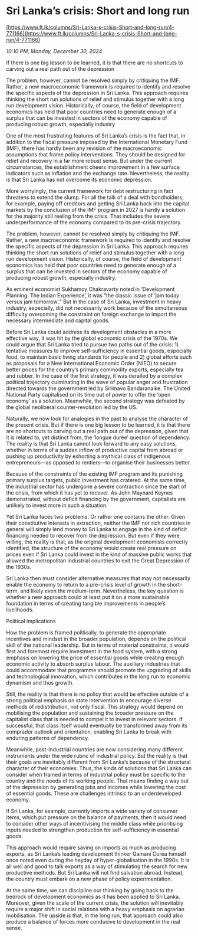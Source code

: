# Sri Lanka’s crisis: Short and long run

[https://www.ft.lk/columns/Sri-Lanka-s-crisis-Short-and-long-run/4-771166](https://www.ft.lk/columns/Sri-Lanka-s-crisis-Short-and-long-run/4-771166)

*10:10 PM, Monday, December 30, 2024*

If there is one big lesson to be learned, it is that there are no shortcuts to carving out a real path out of the depression

The problem, however, cannot be resolved simply by critiquing the IMF. Rather, a new macroeconomic framework is required to identify and resolve the specific aspects of the depression in Sri Lanka. This approach requires thinking the short run solutions of relief and stimulus together with a long run development vision. Historically, of course, the field of development economics has held that poor countries need to generate enough of a surplus that can be invested in sectors of the economy capable of producing robust growth, especially industry

One of the most frustrating features of Sri Lanka’s crisis is the fact that, in addition to the fiscal pressure imposed by the International Monetary Fund (IMF), there has hardly been any revision of the macroeconomic assumptions that frame policy interventions. They should be designed for relief and recovery in a far more robust sense. But under the current circumstances, the establishment cheers improvement in a few surface indicators such as inflation and the exchange rate. Nevertheless, the reality is that Sri Lanka has not overcome its economic depression.

More worryingly, the current framework for debt restructuring in fact threatens to extend the slump. For all the talk of a deal with bondholders, for example, paying off creditors and getting Sri Lanka back into the capital markets by the conclusion of the IMF program in 2027 is hardly a solution for the majority still reeling from the crisis. That includes the severe underperformance of the economy compared to its pre-crisis trajectory.

The problem, however, cannot be resolved simply by critiquing the IMF. Rather, a new macroeconomic framework is required to identify and resolve the specific aspects of the depression in Sri Lanka. This approach requires thinking the short run solutions of relief and stimulus together with a long run development vision. Historically, of course, the field of development economics has held that poor countries need to generate enough of a surplus that can be invested in sectors of the economy capable of producing robust growth, especially industry.

As eminent economist Sukhamoy Chakravarty noted in ‘Development Planning: The Indian Experience’, it was “the classic issue of ‘jam today versus jam tomorrow’.” But in the case of Sri Lanka, investment in heavy industry, especially, did not necessarily work because of the simultaneous difficulty overcoming the constraint on foreign exchange to import the necessary intermediate and capital goods.

Before Sri Lanka could address its development obstacles in a more effective way, it was hit by the global economic crisis of the 1970s. We could argue that Sri Lanka tried to pursue two paths out of the crisis: 1) tentative measures to improve self-sufficiency in essential goods, especially food, to maintain basic living standards for people and 2) global efforts such as proposals for a New International Economic Order (NIEO) to secure better prices for the country’s primary commodity exports, especially tea and rubber. In the case of the first strategy, it was derailed by a complex political trajectory culminating in the wave of popular anger and frustration directed towards the government led by Sirimavo Bandaranaike. The United National Party capitalised on its time out of power to offer the ‘open economy’ as a solution. Meanwhile, the second strategy was defeated by the global neoliberal counter-revolution led by the US.

Naturally, we now look for analogies in the past to analyse the character of the present crisis. But if there is one big lesson to be learned, it is that there are no shortcuts to carving out a real path out of the depression, given that it is related to, yet distinct from, the ‘longue durée’ question of dependency. The reality is that Sri Lanka cannot look forward to any easy solutions, whether in terms of a sudden inflow of productive capital from abroad or pushing up productivity by exhorting a mythical class of indigenous entrepreneurs—as opposed to rentiers—to organise their businesses better.

Because of the constraints of the existing IMF program and its punishing primary surplus targets, public investment has cratered. At the same time, the industrial sector has undergone a severe contraction since the start of the crisis, from which it has yet to recover. As John Maynard Keynes demonstrated, without deficit financing by the government, capitalists are unlikely to invest more in such a situation.

Yet Sri Lanka faces two problems. Or rather one contains the other. Given their constitutive interests in extraction, neither the IMF nor rich countries in general will simply lend money to Sri Lanka to engage in the kind of deficit financing needed to recover from the depression. But even if they were willing, the reality is that, as the original development economists correctly identified, the structure of the economy would create real pressure on prices even if Sri Lanka could invest in the kind of massive public works that allowed the metropolitan industrial countries to exit the Great Depression of the 1930s.

Sri Lanka then must consider alternative measures that may not necessarily enable the economy to return to a pre-crisis level of growth in the short-term, and likely even the medium-term. Nevertheless, the key question is whether a new approach could at least put it on a more sustainable foundation in terms of creating tangible improvements in people’s livelihoods.

Political implications

How the problem is framed politically, to generate the appropriate incentives and mindset in the broader population, depends on the political skill of the national leadership. But in terms of material constraints, it would first and foremost require investment in the food system, with a strong emphasis on lowering the price of essential goods while creating enough economic activity to absorb surplus labour. The auxiliary industries that could accommodate that programme should promote the upgrading of skills and technological innovation, which contributes in the long run to economic dynamism and thus growth.

Still, the reality is that there is no policy that would be effective outside of a strong political emphasis on state intervention to encourage diverse methods of redistribution, not only fiscal. This strategy would depend on mobilising the population and sustaining the broader pressure on the capitalist class that is needed to compel it to invest in relevant sectors. If successful, that class itself would eventually be transformed away from its comprador outlook and orientation, enabling Sri Lanka to break with enduring patterns of dependency.

Meanwhile, post-industrial countries are now considering many different instruments under the wide rubric of industrial policy. But the reality is that their goals are inevitably different from Sri Lanka’s because of the structural character of their economies. Thus, the kinds of solutions that Sri Lanka can consider when framed in terms of industrial policy must be specific to the country and the needs of its working people. That means finding a way out of the depression by generating jobs and incomes while lowering the cost of essential goods. These are challenges intrinsic to an underdeveloped economy.

If Sri Lanka, for example, currently imports a wide variety of consumer items, which put pressure on the balance of payments, then it would need to consider other ways of incentivising the middle class while prioritising inputs needed to strengthen production for self-sufficiency in essential goods.

This approach would require saving on imports as much as producing exports, as Sri Lanka’s leading development thinker Gamani Corea himself once noted even during the heyday of hyper-globalisation in the 1990s. It is all well and good to talk exports as a way of stimulating the search for new productive methods. But Sri Lanka will not find salvation abroad. Instead, the country must embark on a new phase of policy experimentation.

At the same time, we can discipline our thinking by going back to the bedrock of development economics as it has been applied to Sri Lanka. Moreover, given the scale of the current crisis, the solution will inevitably require a major shift in social relations with a heavy emphasis on agrarian mobilisation. The upside is that, in the long run, that approach could also produce a balance of forces more conducive to development in the real sense.

